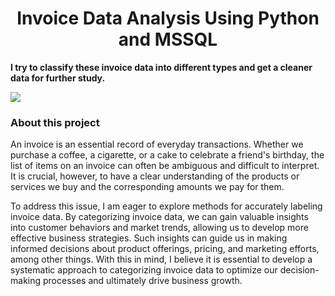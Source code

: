 <h1 align="center"> Invoice Data Analysis Using Python and MSSQL </h1>

**I try to classify these invoice data into different types and get a cleaner data for further study.**

![](https://github.com/OuOLeaf/200-Miilion-Invoice-Data-Analysis/blob/main/readme-photos/invoice_title.png?raw=true)

### About this project
An invoice is an essential record of everyday transactions. Whether we purchase a coffee, a cigarette, or a cake to celebrate a friend's birthday, the list of items on an invoice can often be ambiguous and difficult to interpret. It is crucial, however, to have a clear understanding of the products or services we buy and the corresponding amounts we pay for them.

To address this issue, I am eager to explore methods for accurately labeling invoice data. By categorizing invoice data, we can gain valuable insights into customer behaviors and market trends, allowing us to develop more effective business strategies. Such insights can guide us in making informed decisions about product offerings, pricing, and marketing efforts, among other things. With this in mind, I believe it is essential to develop a systematic approach to categorizing invoice data to optimize our decision-making processes and ultimately drive business growth.